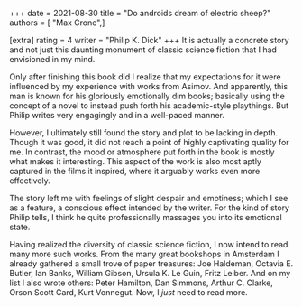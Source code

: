 +++
date = 2021-08-30
title = "Do androids dream of electric sheep?"
authors = [ "Max Crone",]

[extra]
rating = 4
writer = "Philip K. Dick"
+++
It is actually a concrete story and not just this daunting monument of classic science fiction that I had envisioned in my mind.
<!-- more -->
Only after finishing this book did I realize that my expectations for it were influenced by my experience with works from Asimov.
And apparently, this man is known for his gloriously emotionally dim books; basically using the concept of a novel to instead push forth his academic-style playthings.
But Philip writes very engagingly and in a well-paced manner.

However, I ultimately still found the story and plot to be lacking in depth.
Though it was good, it did not reach a point of highly captivating quality for me.
In contrast, the mood or atmosphere put forth in the book is mostly what makes it interesting.
This aspect of the work is also most aptly captured in the films it inspired, where it arguably works even more effectively.

The story left me with feelings of slight despair and emptiness; which I see as a feature, a conscious effect intended by the writer.
For the kind of story Philip tells, I think he quite professionally massages you into its emotional state.

Having realized the diversity of classic science fiction, I now intend to read many more such works.
From the many great bookshops in Amsterdam I already gathered a small trove of paper treasures: Joe Haldeman, Octavia E. Butler, Ian Banks, William Gibson, Ursula K. Le Guin, Fritz Leiber.
And on my list I also wrote others: Peter Hamilton, Dan Simmons, Arthur C. Clarke, Orson Scott Card, Kurt Vonnegut.
Now, I *just* need to read more.
